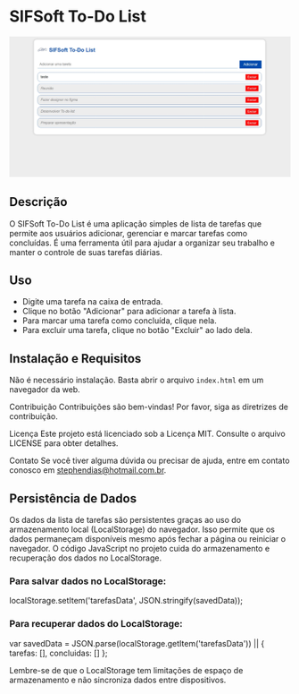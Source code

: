 # SIFSoft To-Do List

![To-Do List Screenshot](screenshot.png)

## Descrição

O SIFSoft To-Do List é uma aplicação simples de lista de tarefas que permite aos usuários adicionar, gerenciar e marcar tarefas como concluídas. É uma ferramenta útil para ajudar a organizar seu trabalho e manter o controle de suas tarefas diárias.

## Uso

- Digite uma tarefa na caixa de entrada.
- Clique no botão "Adicionar" para adicionar a tarefa à lista.
- Para marcar uma tarefa como concluída, clique nela.
- Para excluir uma tarefa, clique no botão "Excluir" ao lado dela.

## Instalação e Requisitos

Não é necessário instalação. Basta abrir o arquivo `index.html` em um navegador da web.

Contribuição
Contribuições são bem-vindas! Por favor, siga as diretrizes de contribuição.

Licença
Este projeto está licenciado sob a Licença MIT. Consulte o arquivo LICENSE para obter detalhes.

Contato
Se você tiver alguma dúvida ou precisar de ajuda, entre em contato conosco em stephendias@hotmail.com.br.

## Persistência de Dados
Os dados da lista de tarefas são persistentes graças ao uso do armazenamento local (LocalStorage) do navegador. Isso permite que os dados permaneçam disponíveis mesmo após fechar a página ou reiniciar o navegador. O código JavaScript no projeto cuida do armazenamento e recuperação dos dados no LocalStorage.

### Para salvar dados no LocalStorage:
localStorage.setItem('tarefasData', JSON.stringify(savedData));

### Para recuperar dados do LocalStorage:
var savedData = JSON.parse(localStorage.getItem('tarefasData')) || { tarefas: [], concluidas: [] };

Lembre-se de que o LocalStorage tem limitações de espaço de armazenamento e não sincroniza dados entre dispositivos.

